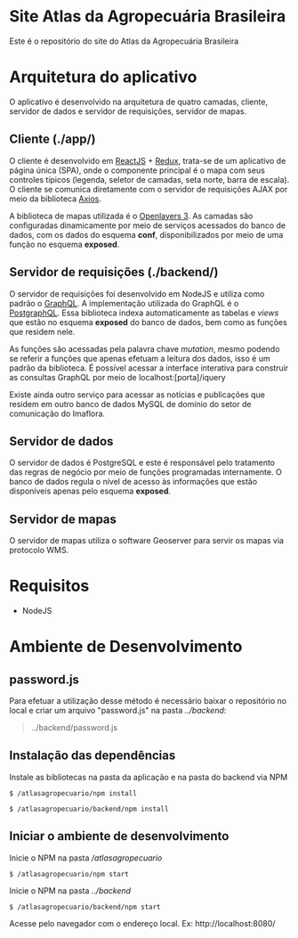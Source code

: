 # Site Atlas da Agropecuária Brasileira

Este é o repositório do site do Atlas da Agropecuária Brasileira

# Arquitetura do aplicativo

 O aplicativo é desenvolvido na arquitetura de quatro camadas, cliente, servidor de dados e servidor de requisições, servidor de mapas.
 
 ## Cliente (./app/)
 O cliente é desenvolvido em [ReactJS](https://github.com/facebook/react) + [Redux](https://github.com/reactjs/redux), trata-se de um aplicativo de página única (SPA), onde o componente principal é o mapa com seus controles típicos (legenda, seletor de camadas, seta norte, barra de escala). O cliente se comunica diretamente com o servidor de requisições AJAX por meio da biblioteca [Axios](https://www.npmjs.com/package/axios). 
 
 A biblioteca de mapas utilizada é o [Openlayers 3](https://openlayers.org/). As camadas são configuradas dinamicamente por meio de serviços acessados do banco de dados, com os dados do esquema **conf**, disponibilizados por meio de uma função no esquema **exposed**.
 
 ## Servidor de requisições (./backend/)
 O servidor de requisições foi desenvolvido em NodeJS e utiliza como padrão o [GraphQL](graphql.org). A implementação utilizada do GraphQL é o [PostgraphQL](https://github.com/postgraphql/postgraphql). Essa biblioteca indexa automaticamente as tabelas e *views* que estão no esquema **exposed** do banco de dados, bem como as funções que residem nele. 
 
 As funções são acessadas pela palavra chave *mutation*, mesmo podendo se referir a funções que apenas efetuam a leitura dos dados, isso é um padrão da biblioteca. É possível acessar a interface interativa para construir as consultas GraphQL por meio de localhost:\[porta\]/iquery

Existe ainda outro serviço para acessar as notícias e publicações que residem em outro banco de dados MySQL de domínio do setor de comunicação do Imaflora.

## Servidor de dados
O servidor de dados é PostgreSQL e este é responsável pelo tratamento das regras de negócio por meio de funções programadas internamente. O banco de dados regula o nível de acesso às informações que estão disponíveis apenas pelo esquema **exposed**.

## Servidor de mapas
O servidor de mapas utiliza o software Geoserver para servir os mapas via protocolo WMS.

# Requisitos

- NodeJS

# Ambiente de Desenvolvimento

## password.js

Para efetuar a utilização desse método é necessário baixar o repositório no local e criar um arquivo "password.js" na pasta *../backend*:

> ../backend/password.js

## Instalação das dependências

Instale as bibliotecas na pasta da aplicação e na pasta do backend via NPM

```
$ /atlasagropecuario/npm install
```

```
$ /atlasagropecuario/backend/npm install
```

## Iniciar o ambiente de desenvolvimento

Inicie o NPM na pasta */atlasagropecuario*

```
$ /atlasagropecuario/npm start
```

Inicie o NPM na pasta *../backend*

```
$ /atlasagropecuario/backend/npm start
```

Acesse pelo navegador com o endereço local. Ex: http://localhost:8080/
